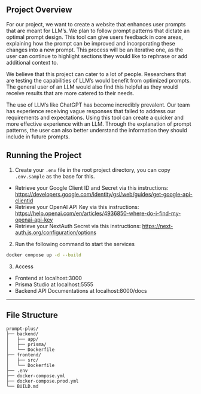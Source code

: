 ## Project Overview

For our project, we want to create a website that enhances user prompts that are meant for LLM’s. We plan to follow prompt patterns that dictate an optimal prompt design. This tool can give users feedback in core areas, explaining how the prompt can be improved and incorporating these changes into a new prompt. This process will be an iterative one, as the user can continue to highlight sections they would like to rephrase or add additional context to.

We believe that this project can cater to a lot of people. Researchers that are testing the capabilities of LLM’s would benefit from optimized prompts. The general user of an LLM would also find this helpful as they would receive results that are more catered to their needs.

The use of LLM’s like ChatGPT has become incredibly prevalent. Our team has experience receiving vague responses that failed to address our requirements and expectations. Using this tool can create a quicker and more effective experience with an LLM. Through the explanation of prompt patterns, the user can also better understand the information
they should include in future prompts.

## Running the Project

1. Create your `.env` file in the root project directory, you can copy `.env.sample` as the base for this.
- Retrieve your Google Client ID and Secret via this instructions: https://developers.google.com/identity/gsi/web/guides/get-google-api-clientid
- Retrieve your OpenAI API Key via this instructions: https://help.openai.com/en/articles/4936850-where-do-i-find-my-openai-api-key
- Retrieve your NextAuth Secret via this instructions: https://next-auth.js.org/configuration/options

2. Run the following command to start the services
```sh
docker compose up -d --build
```

3. Access 
- Frontend at localhost:3000
- Prisma Studio at localhost:5555 
- Backend API Documentations at localhost:8000/docs

---

## File Structure

```
prompt-plus/
├── backend/
│   ├── app/
│   ├── prisma/
│   └── Dockerfile
├── frontend/
│   ├── src/
│   └── Dockerfile
├── .env
├── docker-compose.yml
├── docker-compose.prod.yml
└── BUILD.md
```
